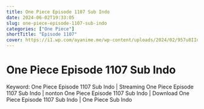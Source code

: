 ```yaml
---
title: One Piece Episode 1107 Sub Indo
date: 2024-06-02T19:33:05
slug: one-piece-episode-1107-sub-indo
categories: ["One Piece"]
shortTitle: "Episode 1107"
cover: https://i1.wp.com/ayanime.me/wp-content/uploads/2024/02/957u8IIqwPTgtubSIaBI4bPtGzn.jpg
---
```


# One Piece Episode 1107 Sub Indo

<iframe-loader iframe-src1="#" iframe-src2="https://drive.google.com/file/d/1rSt1E0Y4SBDbtyHilZXFVVF6w9BR2jzr/preview"></iframe-loader>

Keyword:
One Piece Episode 1107 Sub Indo | Streaming One Piece Episode 1107 Sub Indo | nonton One Piece Episode 1107 Sub Indo | Download One Piece Episode 1107 Sub Indo | One Piece Sub Indo

